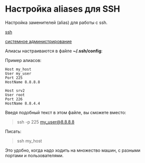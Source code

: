 # Настройка aliases для SSH

Настройка заменителей (alias) для работы с ssh.

[ssh](./meta_ssh.md)

[системное администрирование](./meta_sistemnoe_administrirovanie.md)

Алиасы настраиваются в файле **~/.ssh/config**:

Пример алиасов:
    
    Host my_host
    User my_user
    Port 225
    HostName 8.8.8.8
    
    Host srv2
    User root
    Port 226
    HostName 8.8.4.4

Введя подобный текст в этом файле, вы сможете вместо:

> ssh -p 225 my_user@8.8.8.8

Писать:

> ssh my_host

Это удобно, когда надо ходить на множество машин, 
с разными портами и пользователями.
